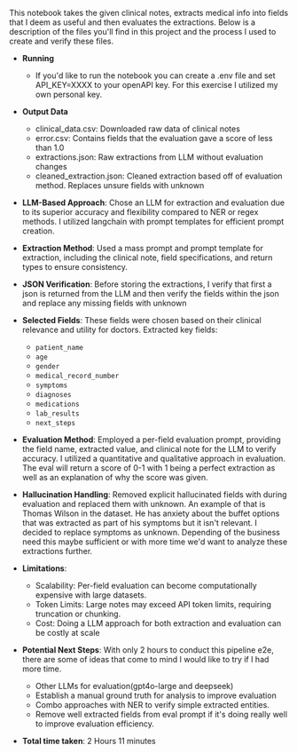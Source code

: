 This notebook takes the given clinical notes, extracts medical info into fields that I deem as useful and then evaluates the extractions. Below is a description of the files you'll find in this project and the process I used to create and verify these files.

- **Running**
  - If you'd like to run the notebook you can create a .env file and set API_KEY=XXXX to your openAPI key. For this exercise I utilized my own personal key.

- **Output Data**
  - clinical_data.csv: Downloaded raw data of clinical notes
  - error.csv: Contains fields that the evaluation gave a score of less than 1.0
  - extractions.json: Raw extractions from LLM without evaluation changes
  - cleaned_extraction.json: Cleaned extraction based off of evaluation method. Replaces unsure fields with unknown
  
- **LLM-Based Approach**: Chose an LLM for extraction and evaluation due to its superior accuracy and flexibility compared to NER or regex methods. I utilized langchain with prompt templates for efficient prompt creation.

- **Extraction Method**: Used a mass prompt and prompt template for extraction, including the clinical note, field specifications, and return types to ensure consistency. 
- **JSON Verification**: Before storing the extractions, I verify that first a json is returned from the LLM and then verify the fields within the json and replace any missing fields with unknown
- **Selected Fields**: These fields were chosen based on their clinical relevance and utility for doctors. Extracted key fields:  
  - `patient_name`  
  - `age`  
  - `gender`  
  - `medical_record_number`  
  - `symptoms`  
  - `diagnoses`  
  - `medications`  
  - `lab_results`  
  - `next_steps`  
- **Evaluation Method**: Employed a per-field evaluation prompt, providing the field name, extracted value, and clinical note for the LLM to verify accuracy. I utilized a quantitative and qualitative approach in evaluation. The eval will return a score of 0-1 with 1 being a perfect extraction as well as an explanation of why the score was given.  
- **Hallucination Handling**: Removed explicit hallucinated fields with during evaluation and replaced them with unknown. An example of that is Thomas Wilson in the dataset. He has anxiety about the buffet options that was extracted as part of his symptoms but it isn't relevant. I decided to replace symptoms as unknown. Depending of the business need this maybe sufficient or with more time we'd want to analyze these extractions further.
- **Limitations**:  
  - Scalability: Per-field evaluation can become computationally expensive with large datasets.  
  - Token Limits: Large notes may exceed API token limits, requiring truncation or chunking. 
  - Cost: Doing a LLM approach for both extraction and evaluation can be costly at scale

- **Potential Next Steps**: With only 2 hours to conduct this pipeline e2e, there are some of ideas that come to mind I would like to try if I had more time. 
  - Other LLMs for evaluation(gpt4o-large and deepseek)
  - Establish a manual ground truth for analysis to improve evaluation
  - Combo approaches with NER to verify simple extracted entities.
  - Remove well extracted fields from eval prompt if it's doing really well to improve evaluation efficiency.

- **Total time taken**: 2 Hours 11 minutes
